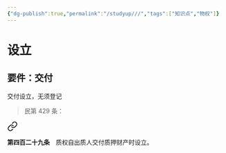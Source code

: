 ```yaml
---
{"dg-publish":true,"permalink":"/studyup///","tags":["知识点","物权"]}
---
```


# 设立
## 要件：交付
交付设立，无须登记
>民第 429 条：
<div class="transclusion internal-embed is-loaded"><a class="markdown-embed-link" href="/////#t429" aria-label="Open link"><svg xmlns="http://www.w3.org/2000/svg" width="24" height="24" viewBox="0 0 24 24" fill="none" stroke="currentColor" stroke-width="2" stroke-linecap="round" stroke-linejoin="round" class="svg-icon lucide-link"><path d="M10 13a5 5 0 0 0 7.54.54l3-3a5 5 0 0 0-7.07-7.07l-1.72 1.71"></path><path d="M14 11a5 5 0 0 0-7.54-.54l-3 3a5 5 0 0 0 7.07 7.07l1.71-1.71"></path></svg></a><div class="markdown-embed">



**第四百二十九条**　质权自出质人交付质押财产时设立。 

</div></div>
